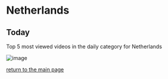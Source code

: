 # Netherlands

## Today
Top 5 most viewed videos in the daily category for Netherlands


![image](/images/main/daily/nl-dailytop5Last7Days.jpeg)

[return to the main page](/main)